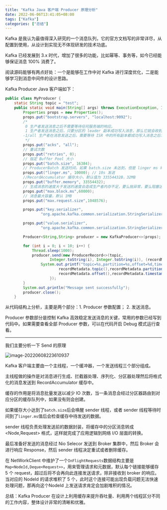 ```yaml
---
title: "Kafka Java 客户端 Producer 原理分析"
date: 2022-06-06T13:41:05+08:00
tags: ["Kafka"]
categories: ["总结"]
---
```


Kafka 是我认为最值得深入研究的一个消息队列，它的官方文档写的非常详尽，从配置到使用，从设计到实现无不体现研发的技术功底。

Kafka 已经发展到 3.x 时代，增加了很多的功能，比如幂等、事务等，如今已经能够保证消息 100% 消费了。

阅读源码能够有两点好处：一个是能够在工作中对 Kafka 进行深度优化，二是能够学习到消息中间件的设计思路。



Kafka Producer Java 客户端如下：

```java
public class MyProducer {
    static String topic = "test";
    public static void main(String[] args) throws ExecutionException, InterruptedException {
        Properties props = new Properties();
        props.put("bootstrap.servers", "localhost:9092");
        /*
         0 生产者发送消息之后不需要等待任何服务端的响应。
         1 生产者发送消息之后，只要分区的 leader 副本成功写入消息，那么它就会收到来自服务端的成功响应，但是如果发生在 leader 选举阶段会造成消息丢失
        -1/all 生产者在消息发送之后，需要等待 ISR 中的所有副本都成功写入消息之后才能够收到来自服务端的成功响应。
         */
        props.put("acks", "all");
        // 重试次数
        props.put("retries", 0);
        // 指定 Buffer Pool 大小
        props.put("batch.size", 16384);
        // ProducerBatch 发送时间，如果 batch.size 未达到，但是 linger ms 时间达到，则会发送次 Batch 消息
        props.put("linger.ms", 10000); // 10s 发送
        //RecordAccumulator 缓存大小，默认值为 33554432B，32MB
        props.put("buffer.memory", 33554432);
        // 生成消息的速度大于发送的速度会造成生产者内存不足，要么抛异常，要么阻塞这个配置的毫秒数
        props.put("max.block.ms",60000);
        // 消息最大容量，默认 1MB
        props.put("max.request.size",1048576);

        props.put("key.serializer",
                "org.apache.kafka.common.serialization.StringSerializer");

        props.put("value.serializer",
                "org.apache.kafka.common.serialization.StringSerializer");

        Producer<String,String> producer = new KafkaProducer<>(props);

        for (int i = 0; i < 10; i++) {
            Thread.sleep(1000);
            producer.send(new ProducerRecord<>(topic,
                    Integer.toString(i), Integer.toString(i)), (recordMetadata, exception) -> {
                System.out.printf("topic=%s,partition=%s,offset=%d,timestamp=%s \n",
                        recordMetadata.topic(),recordMetadata.partition(),
                        recordMetadata.offset(),recordMetadata.timestamp());
                    });
        }
        System.out.println("Message sent successfully");
        producer.close();
    }

```

从代码结构上分析，主要是两个部分：1. Producer 参数配置； 2. 发送消息。

Producer 参数部分是控制 Kafka 高效稳定发送消息的关键，常用的参数已经写到代码中。如果需要查看全部 Producer 参数，可以在代码开启 Debug 模式运行查看。

---

我们主要分析一下 Send 的原理

![image-20220608223610937](https://ahian-blog.oss-cn-beijing.aliyuncs.com/images/2022-06-08-143612.png)

Kafka 客户端主要由一个主线程，一个缓冲器，一个发送线程三个部分组成。

主线程做的操作是对消息进行生成、拦截器处理、序列化、分区器处理然后将格式化的消息发送到 RecordAccumulator 缓存中。

缓存的作用是将消息批量发送以减少 IO 次数，当一条消息会经过分区器路由到对应分区的缓存队列中，如果没有则会创建。

如果缓存大小达到了``batch.size``后会唤醒 sender 线程，或者 sender 线程等待时间到了``linger.ms``值后会检查缓存中待发送的数据。

sender 线程负责处理发送前的数据封装，将缓存中的分区消息转成 <Node,Request> 格式，这样就完成了应用逻辑到网络 I/O 层面的转换。

最后准备好发送的消息经过 Nio Selecor 发送到 Broker 集群中，然后 Broker 会进行响应 Response，然后 sender 线程决定重试或者删除缓存。

在 NetWorkClient 中维护了一个``InFlightRequests``数据结构主要是``Map<NodeId,Deque<Request>>``，用来管理请求和元数据，默认每个链接能够缓存 5 个 request，超过后将不会再向此连接发送请求，除非接收到 broker 的响应。当对应的 NodeId 的请求堆积了 5 个，此时这个连接可能出现负载问题无法快速处理问题，那再向这个NodeId 上发送请求肯定会加剧堆积的情况。



总结：Kafka Producer 在设计上利用缓存来提升吞吐量、利用两个线程区分不同的工作内容，整体设计非常的清晰和优雅。

